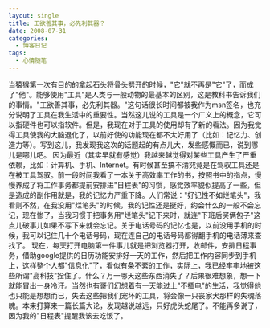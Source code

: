 ```yaml
---
layout: single
title: 工欲善其事，必先利其器？
date: 2008-07-31
categories:
  - 博客日记
tags:
  - 心情随笔
---
```


当猿猴第一次有目的的拿起石头将骨头劈开的时候，\"它\"就不再是\"它\"了，而成了\"他\"。能够使用\"工具\"是人类与一般动物的最基本的区别，这是教科书告诉我们的事情。\"工欲善其事，必先利其器。\"这句话很长时间都被我作为msn签名，也充分说明了工具在我生活中的重要性。当然这儿说的工具是一个广义上的概念，它可以指硬件也可以指软件。但是，我现在对于工具的使用却有了新的看法。因为我觉得工具使我的大脑退化了，以前好使的功能现在都不太好用了（比如：记忆力、创造力等）。写到这儿，我发现我这次的话题起的有点儿大，发些感慨而已，说到哪儿是哪儿吧。&nbsp;因为最近（其实早就有感觉）我越来越觉得对某些工具产生了严重依赖，比如：计算机、手机、Internet。有时候甚至搞不清究竟是在驾驭工具还是在被工具驾驭。前一段时间我看了一本关于高效率工作的书，按照书中的指点，慢慢养成了将工作事务都提前安排进\"日程表\"的习惯，感觉效率貌似提高了一些，但是造成的副作用就是，我的记忆力严重下降。人们常说：\"好记性不如烂笔头\"，我看则不然，在我没用\"烂笔头\"的时候，我的记性还是挺好，约会什么的一般不会忘记，现在惨了，当我习惯于把事务用\"烂笔头\"记下来时，就连\"下班后买俩包子\"这点儿破事儿如果不写下来就会忘记。关于电话号码的记忆也是，以前没用手机的时候，我可以记住几十个电话号码，现在连自己的电话号码都得翻手机的电话薄来查找了。&nbsp;现在，每天打开电脑第一件事儿就是把浏览器打开，收邮件，安排日程事务，借助google提供的日历功能安排好一天的工作，然后把工作内容同步到手机上，这样整个人都\"信息化\"了，看似有条不紊的工作，实际上，我已经牢牢地被这些所谓\"高科技\"拴住了。什么？万一哪天这些东西消失了？后果很难想象，想一下就能冒出一身冷汗。当然也有哥们幻想着有一天能过上\"不插电\"的生活，我觉得他也只能是想想而已，失去这些把我们宠坏的工具，将会像一只丧家犬那样的失魂落魄。本来打算来一篇长篇大论，发现越说越远，只好虎头蛇尾了。不能再多说了，因为我的\"日程表\"提醒我该去吃饭了。

